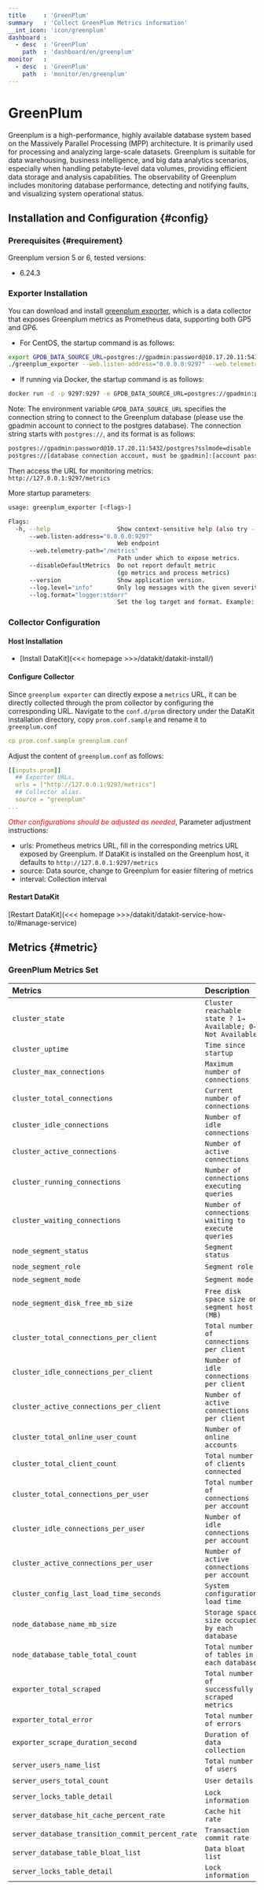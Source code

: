 ```yaml
---
title     : 'GreenPlum'
summary   : 'Collect GreenPlum Metrics information'
__int_icon: 'icon/greenplum'
dashboard :
  - desc  : 'GreenPlum'
    path  : 'dashboard/en/greenplum'
monitor   :
  - desc  : 'GreenPlum'
    path  : 'monitor/en/greenplum'
---
```


<!-- markdownlint-disable MD025 -->
# GreenPlum
<!-- markdownlint-enable -->

Greenplum is a high-performance, highly available database system based on the Massively Parallel Processing (MPP) architecture. It is primarily used for processing and analyzing large-scale datasets. Greenplum is suitable for data warehousing, business intelligence, and big data analytics scenarios, especially when handling petabyte-level data volumes, providing efficient data storage and analysis capabilities. The observability of Greenplum includes monitoring database performance, detecting and notifying faults, and visualizing system operational status.

## Installation and Configuration {#config}

### Prerequisites {#requirement}

Greenplum version 5 or 6, tested versions:

- 6.24.3

### Exporter Installation

You can download and install [greenplum exporter](https://github.com/tangyibo/greenplum_exporter/releases/tag/v1.1), which is a data collector that exposes Greenplum metrics as Prometheus data, supporting both GP5 and GP6.

- For CentOS, the startup command is as follows:

```bash
export GPDB_DATA_SOURCE_URL=postgres://gpadmin:password@10.17.20.11:5432/postgres?sslmode=disable
./greenplum_exporter --web.listen-address="0.0.0.0:9297" --web.telemetry-path="/metrics" --log.level=error
```

- If running via Docker, the startup command is as follows:

```bash
docker run -d -p 9297:9297 -e GPDB_DATA_SOURCE_URL=postgres://gpadmin:password@10.17.20.11:5432/postgres?sslmode=disable inrgihc/greenplum-exporter:latest 
```

Note: The environment variable `GPDB_DATA_SOURCE_URL` specifies the connection string to connect to the Greenplum database (please use the gpadmin account to connect to the postgres database). The connection string starts with `postgres://`, and its format is as follows:

```bash
postgres://gpadmin:password@10.17.20.11:5432/postgres?sslmode=disable
postgres://[database connection account, must be gpadmin]:[account password, i.e., gpadmin's password]@[IP address of the database]:[database port]/[database name, must be postgres]?[parameter name]=[parameter value]&[parameter name]=[parameter value] 
```

Then access the URL for monitoring metrics: `http://127.0.0.1:9297/metrics`

More startup parameters:

```bash
usage: greenplum_exporter [<flags>]

Flags:
  -h, --help                   Show context-sensitive help (also try --help-long and --help-man).
      --web.listen-address="0.0.0.0:9297"  
                               Web endpoint
      --web.telemetry-path="/metrics"
                               Path under which to expose metrics.
      --disableDefaultMetrics  Do not report default metric
                               (go metrics and process metrics)
      --version                Show application version.
      --log.level="info"       Only log messages with the given severity or above. Valid levels: [debug, info, warn, error, fatal]
      --log.format="logger:stderr"  
                               Set the log target and format. Example: "logger:syslog?appname=bob&local=7" or "logger:stdout?json=true"
```

### Collector Configuration

#### Host Installation

- [Install DataKit](<<< homepage >>>/datakit/datakit-install/)
  
#### Configure Collector
Since `greenplum exporter` can directly expose a `metrics` URL, it can be directly collected through the prom collector by configuring the corresponding URL.
Navigate to the `conf.d/prom` directory under the DataKit installation directory, copy `prom.conf.sample` and rename it to `greenplum.conf`

```yaml
cp prom.conf.sample greenplum.conf
```

Adjust the content of `greenplum.conf` as follows:

```yaml
[[inputs.prom]]
  ## Exporter URLs.
  urls = ["http://127.0.0.1:9297/metrics"]
  ## Collector alias.
  source = "greenplum"
...
```

<!-- markdownlint-disable MD033 -->
<font color="red">*Other configurations should be adjusted as needed*</font>,
Parameter adjustment instructions:
<!-- markdownlint-enable -->
- urls: Prometheus metrics URL, fill in the corresponding metrics URL exposed by Greenplum. If DataKit is installed on the Greenplum host, it defaults to `http://127.0.0.1:9297/metrics`
- source: Data source, change to Greenplum for easier filtering of metrics
- interval: Collection interval

#### Restart DataKit

[Restart DataKit](<<< homepage >>>/datakit/datakit-service-how-to/#manage-service)

## Metrics {#metric}

### GreenPlum Metrics Set

| Metrics | Description | Unit |
|:--------|:------------|:-----|
| `cluster_state` | `Cluster reachable state ? 1→ Available; 0→ Not Available` | boolean |
| `cluster_uptime` | `Time since startup` | s |
| `cluster_max_connections` | `Maximum number of connections` | int |
| `cluster_total_connections` | `Current number of connections` | int |
| `cluster_idle_connections` | `Number of idle connections` | int |
| `cluster_active_connections` | `Number of active connections` | int |
| `cluster_running_connections` | `Number of connections executing queries` | int |
| `cluster_waiting_connections` | `Number of connections waiting to execute queries` | int |
| `node_segment_status` | `Segment status` | int |
| `node_segment_role` | `Segment role` | int |
| `node_segment_mode` | `Segment mode` | int |
| `node_segment_disk_free_mb_size` | `Free disk space size on segment host (MB)` | MB |
| `cluster_total_connections_per_client` | `Total number of connections per client` | int |
| `cluster_idle_connections_per_client` | `Number of idle connections per client` | int |
| `cluster_active_connections_per_client` | `Number of active connections per client` | int |
| `cluster_total_online_user_count` | `Number of online accounts` | int |
| `cluster_total_client_count` | `Total number of clients connected` | int |
| `cluster_total_connections_per_user` | `Total number of connections per account` | int |
| `cluster_idle_connections_per_user` | `Number of idle connections per account` | int |
| `cluster_active_connections_per_user` | `Number of active connections per account` | int |
| `cluster_config_last_load_time_seconds` | `System configuration load time` | s |
| `node_database_name_mb_size` | `Storage space size occupied by each database` | MB |
| `node_database_table_total_count` | `Total number of tables in each database` | int |
| `exporter_total_scraped` | `Total number of successfully scraped metrics` | int |
| `exporter_total_error` | `Total number of errors` | int |
| `exporter_scrape_duration_second` | `Duration of data collection` | s |
| `server_users_name_list` | `Total number of users` | int |
| `server_users_total_count` | `User details` | int |
| `server_locks_table_detail` | `Lock information` | int |
| `server_database_hit_cache_percent_rate` | `Cache hit rate` | float |
| `server_database_transition_commit_percent_rate` | `Transaction commit rate` | float |
| `server_database_table_bloat_list` | `Data bloat list` | int |
| `server_locks_table_detail` | `Lock information` | int |
